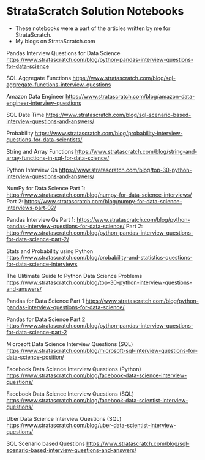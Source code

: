 # StrataScratch Solution Notebooks

- These notebooks were a part of the articles written by me for StrataScratch. 
- My blogs on StrataScratch.com

Pandas Interview Questions for Data Science
https://www.stratascratch.com/blog/python-pandas-interview-questions-for-data-science


SQL Aggregate Functions
https://www.stratascratch.com/blog/sql-aggregate-functions-interview-questions

Amazon Data Engineer 
https://www.stratascratch.com/blog/amazon-data-engineer-interview-questions

SQL Date Time 
https://www.stratascratch.com/blog/sql-scenario-based-interview-questions-and-answers/

Probability 
https://www.stratascratch.com/blog/probability-interview-questions-for-data-scientists/

String and Array Functions 
https://www.stratascratch.com/blog/string-and-array-functions-in-sql-for-data-science/

Python Interview Qs
https://www.stratascratch.com/blog/top-30-python-interview-questions-and-answers/

NumPy for Data Science
Part 1: https://www.stratascratch.com/blog/numpy-for-data-science-interviews/
Part 2: https://www.stratascratch.com/blog/numpy-for-data-science-interviews-part-02/

Pandas Interview Qs
Part 1: https://www.stratascratch.com/blog/python-pandas-interview-questions-for-data-science/
Part 2: https://www.stratascratch.com/blog/python-pandas-interview-questions-for-data-science-part-2/

Stats and Probability using Python 
https://www.stratascratch.com/blog/probability-and-statistics-questions-for-data-science-interviews

The Ulitimate Guide to Python Data Science Problems 
https://www.stratascratch.com/blog/top-30-python-interview-questions-and-answers/

Pandas for Data Science Part 1 
https://www.stratascratch.com/blog/python-pandas-interview-questions-for-data-science/

Pandas for Data Science Part 2 
https://www.stratascratch.com/blog/python-pandas-interview-questions-for-data-science-part-2

Microsoft Data Science Interview Questions (SQL) 
https://www.stratascratch.com/blog/microsoft-sql-interview-questions-for-data-science-position/

Facebook Data Science Interview Questions (Python) 
https://www.stratascratch.com/blog/facebook-data-science-interview-questions/

Facebook Data Science Interview Questions (SQL) 
https://www.stratascratch.com/blog/facebook-data-scientist-interview-questions/

Uber Data Science Interview Questions (SQL) https://www.stratascratch.com/blog/uber-data-scientist-interview-questions/

SQL Scenario based Questions 
https://www.stratascratch.com/blog/sql-scenario-based-interview-questions-and-answers/


